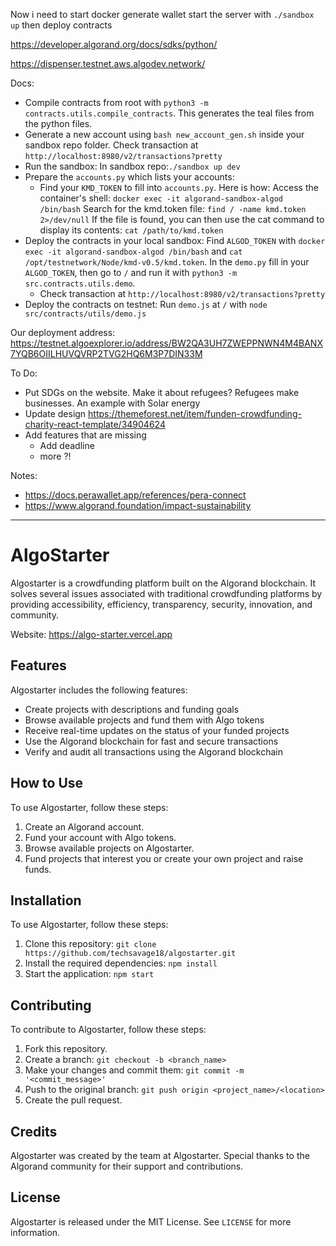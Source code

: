 Now i need to start docker
generate wallet
start the server with `./sandbox up`
then deploy contracts

https://developer.algorand.org/docs/sdks/python/

https://dispenser.testnet.aws.algodev.network/

Docs:
- Compile contracts from root with `python3 -m contracts.utils.compile_contracts`. This generates the teal files from the python files.
- Generate a new account using `bash new_account_gen.sh` inside your sandbox repo folder.
Check transaction at `http://localhost:8980/v2/transactions?pretty`
- Run the sandbox: In sandbox repo:`./sandbox up dev`
- Prepare the `accounts.py` which lists your accounts:
    - Find your `KMD_TOKEN` to fill into `accounts.py`. Here is how:
    Access the container's shell:
    `docker exec -it algorand-sandbox-algod /bin/bash`
    Search for the kmd.token file:
    `find / -name kmd.token 2>/dev/null`
    If the file is found, you can then use the cat command to display its contents:
    `cat /path/to/kmd.token`
- Deploy the contracts in your local sandbox:
Find `ALGOD_TOKEN` with `docker exec -it algorand-sandbox-algod /bin/bash` and `cat /opt/testnetwork/Node/kmd-v0.5/kmd.token`.
In the `demo.py` fill in your `ALGOD_TOKEN`, then go to `/` and run it with `python3 -m src.contracts.utils.demo`.
    - Check transaction at `http://localhost:8980/v2/transactions?pretty`
- Deploy the contracts on testnet:
Run `demo.js` at `/` with `node src/contracts/utils/demo.js`

Our deployment address: https://testnet.algoexplorer.io/address/BW2QA3UH7ZWEPPNWN4M4BANX7YQB6OIILHUVQVRP2TVG2HQ6M3P7DIN33M

To Do:
- Put SDGs on the website. Make it about refugees? Refugees make businesses. An example with Solar energy
- Update design https://themeforest.net/item/funden-crowdfunding-charity-react-template/34904624
- Add features that are missing
    - Add deadline
    - more ?!

Notes:
- https://docs.perawallet.app/references/pera-connect
- https://www.algorand.foundation/impact-sustainability

---

# AlgoStarter

Algostarter is a crowdfunding platform built on the Algorand blockchain. It solves several issues associated with traditional crowdfunding platforms by providing accessibility, efficiency, transparency, security, innovation, and community.

Website: https://algo-starter.vercel.app

## Features

Algostarter includes the following features:

- Create projects with descriptions and funding goals
- Browse available projects and fund them with Algo tokens
- Receive real-time updates on the status of your funded projects
- Use the Algorand blockchain for fast and secure transactions
- Verify and audit all transactions using the Algorand blockchain

## How to Use

To use Algostarter, follow these steps:

1. Create an Algorand account.
2. Fund your account with Algo tokens.
3. Browse available projects on Algostarter.
4. Fund projects that interest you or create your own project and raise funds.

## Installation

To use Algostarter, follow these steps:

1. Clone this repository: `git clone https://github.com/techsavage18/algostarter.git`
2. Install the required dependencies: `npm install`
3. Start the application: `npm start`

## Contributing

To contribute to Algostarter, follow these steps:

1. Fork this repository.
2. Create a branch: `git checkout -b <branch_name>`
3. Make your changes and commit them: `git commit -m '<commit_message>'`
4. Push to the original branch: `git push origin <project_name>/<location>`
5. Create the pull request.

## Credits

Algostarter was created by the team at Algostarter. Special thanks to the Algorand community for their support and contributions.

## License

Algostarter is released under the MIT License. See `LICENSE` for more information.



